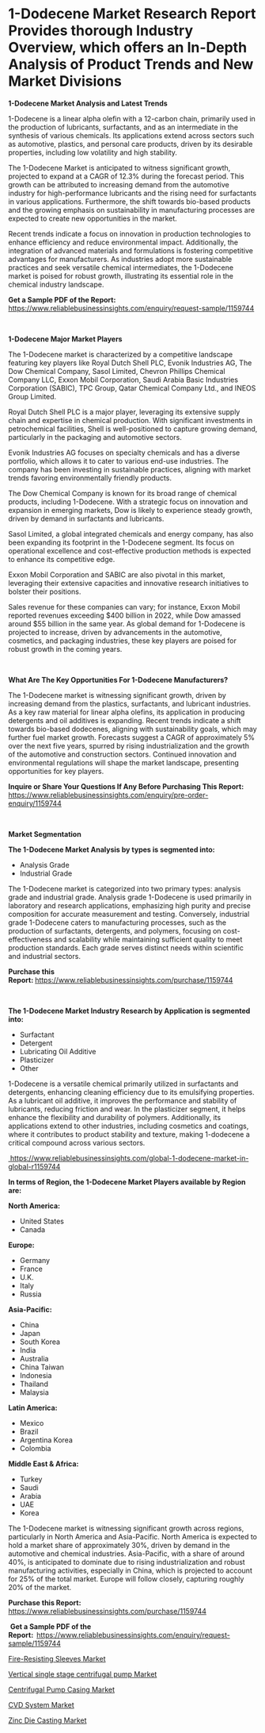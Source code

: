 <p><h1>1-Dodecene Market Research Report Provides thorough Industry Overview, which offers an In-Depth Analysis of Product Trends and New Market Divisions</h1></p><p><strong>1-Dodecene Market Analysis and Latest Trends</strong></p>
<p><p>1-Dodecene is a linear alpha olefin with a 12-carbon chain, primarily used in the production of lubricants, surfactants, and as an intermediate in the synthesis of various chemicals. Its applications extend across sectors such as automotive, plastics, and personal care products, driven by its desirable properties, including low volatility and high stability.</p><p>The 1-Dodecene Market is anticipated to witness significant growth, projected to expand at a CAGR of 12.3% during the forecast period. This growth can be attributed to increasing demand from the automotive industry for high-performance lubricants and the rising need for surfactants in various applications. Furthermore, the shift towards bio-based products and the growing emphasis on sustainability in manufacturing processes are expected to create new opportunities in the market.</p><p>Recent trends indicate a focus on innovation in production technologies to enhance efficiency and reduce environmental impact. Additionally, the integration of advanced materials and formulations is fostering competitive advantages for manufacturers. As industries adopt more sustainable practices and seek versatile chemical intermediates, the 1-Dodecene market is poised for robust growth, illustrating its essential role in the chemical industry landscape.</p></p>
<p><strong>Get a Sample PDF of the Report:&nbsp;</strong> <a href="https://www.reliablebusinessinsights.com/enquiry/request-sample/1159744?utm_campaign=60&utm_medium=2&utm_source=Github&utm_content=ia&utm_term=05122024&utm_id=1-dodecene">https://www.reliablebusinessinsights.com/enquiry/request-sample/1159744</a></p>
<p>&nbsp;</p>
<p><strong>1-Dodecene Major Market Players</strong></p>
<p><p>The 1-Dodecene market is characterized by a competitive landscape featuring key players like Royal Dutch Shell PLC, Evonik Industries AG, The Dow Chemical Company, Sasol Limited, Chevron Phillips Chemical Company LLC, Exxon Mobil Corporation, Saudi Arabia Basic Industries Corporation (SABIC), TPC Group, Qatar Chemical Company Ltd., and INEOS Group Limited.</p><p>Royal Dutch Shell PLC is a major player, leveraging its extensive supply chain and expertise in chemical production. With significant investments in petrochemical facilities, Shell is well-positioned to capture growing demand, particularly in the packaging and automotive sectors.</p><p>Evonik Industries AG focuses on specialty chemicals and has a diverse portfolio, which allows it to cater to various end-use industries. The company has been investing in sustainable practices, aligning with market trends favoring environmentally friendly products.</p><p>The Dow Chemical Company is known for its broad range of chemical products, including 1-Dodecene. With a strategic focus on innovation and expansion in emerging markets, Dow is likely to experience steady growth, driven by demand in surfactants and lubricants.</p><p>Sasol Limited, a global integrated chemicals and energy company, has also been expanding its footprint in the 1-Dodecene segment. Its focus on operational excellence and cost-effective production methods is expected to enhance its competitive edge.</p><p>Exxon Mobil Corporation and SABIC are also pivotal in this market, leveraging their extensive capacities and innovative research initiatives to bolster their positions.</p><p>Sales revenue for these companies can vary; for instance, Exxon Mobil reported revenues exceeding $400 billion in 2022, while Dow amassed around $55 billion in the same year. As global demand for 1-Dodecene is projected to increase, driven by advancements in the automotive, cosmetics, and packaging industries, these key players are poised for robust growth in the coming years.</p></p>
<p>&nbsp;</p>
<p><strong>What Are The Key Opportunities For 1-Dodecene Manufacturers?</strong></p>
<p><p>The 1-Dodecene market is witnessing significant growth, driven by increasing demand from the plastics, surfactants, and lubricant industries. As a key raw material for linear alpha olefins, its application in producing detergents and oil additives is expanding. Recent trends indicate a shift towards bio-based dodecenes, aligning with sustainability goals, which may further fuel market growth. Forecasts suggest a CAGR of approximately 5% over the next five years, spurred by rising industrialization and the growth of the automotive and construction sectors. Continued innovation and environmental regulations will shape the market landscape, presenting opportunities for key players.</p></p>
<p><strong>Inquire or Share Your Questions If Any Before Purchasing This Report:</strong> <a href="https://www.reliablebusinessinsights.com/enquiry/pre-order-enquiry/1159744?utm_campaign=60&utm_medium=2&utm_source=Github&utm_content=ia&utm_term=05122024&utm_id=1-dodecene">https://www.reliablebusinessinsights.com/enquiry/pre-order-enquiry/1159744</a></p>
<p>&nbsp;</p>
<p><strong>Market Segmentation</strong></p>
<p><strong>The 1-Dodecene Market Analysis by types is segmented into:</strong></p>
<p><ul><li>Analysis Grade</li><li>Industrial Grade</li></ul></p>
<p><p>The 1-Dodecene market is categorized into two primary types: analysis grade and industrial grade. Analysis grade 1-Dodecene is used primarily in laboratory and research applications, emphasizing high purity and precise composition for accurate measurement and testing. Conversely, industrial grade 1-Dodecene caters to manufacturing processes, such as the production of surfactants, detergents, and polymers, focusing on cost-effectiveness and scalability while maintaining sufficient quality to meet production standards. Each grade serves distinct needs within scientific and industrial sectors.</p></p>
<p><strong>Purchase this Report:&nbsp;</strong><a href="https://www.reliablebusinessinsights.com/purchase/1159744?utm_campaign=60&utm_medium=2&utm_source=Github&utm_content=ia&utm_term=05122024&utm_id=1-dodecene">https://www.reliablebusinessinsights.com/purchase/1159744</a></p>
<p>&nbsp;</p>
<p><strong>The 1-Dodecene Market Industry Research by Application is segmented into:</strong></p>
<p><ul><li>Surfactant</li><li>Detergent</li><li>Lubricating Oil Additive</li><li>Plasticizer</li><li>Other</li></ul></p>
<p><p>1-Dodecene is a versatile chemical primarily utilized in surfactants and detergents, enhancing cleaning efficiency due to its emulsifying properties. As a lubricant oil additive, it improves the performance and stability of lubricants, reducing friction and wear. In the plasticizer segment, it helps enhance the flexibility and durability of polymers. Additionally, its applications extend to other industries, including cosmetics and coatings, where it contributes to product stability and texture, making 1-dodecene a critical compound across various sectors.</p></p>
<p><a href="https://www.reliablebusinessinsights.com/global-1-dodecene-market-in-global-r1159744?utm_campaign=60&utm_medium=2&utm_source=Github&utm_content=ia&utm_term=05122024&utm_id=1-dodecene">&nbsp;https://www.reliablebusinessinsights.com/global-1-dodecene-market-in-global-r1159744</a></p>
<p><strong>In terms of Region, the 1-Dodecene Market Players available by Region are:</strong></p>
<p>
    <p> <strong> North America: </strong>
        <ul>
            <li>United States</li>
            <li>Canada</li>
        </ul>
        </p> 
    <p> <strong> Europe: </strong>
        <ul>
            <li>Germany</li>
            <li>France</li>
            <li>U.K.</li>
            <li>Italy</li>
            <li>Russia</li>
        </ul>
        </p> 
    <p> <strong> Asia-Pacific: </strong>
        <ul>
            <li>China</li>
            <li>Japan</li>
            <li>South Korea</li>
            <li>India</li>
            <li>Australia</li>
            <li>China Taiwan</li>
            <li>Indonesia</li>
            <li>Thailand</li>
            <li>Malaysia</li>
        </ul>
        </p> 
    <p> <strong> Latin America: </strong>
        <ul>
            <li>Mexico</li>
            <li>Brazil</li>
            <li>Argentina Korea</li>
            <li>Colombia</li>
        </ul>
        </p> 
    <p> <strong> Middle East & Africa: </strong>
        <ul>
            <li>Turkey</li>
            <li>Saudi</li>
            <li>Arabia</li>
            <li>UAE</li>
            <li>Korea</li>
        </ul>
    </p>
    </p>
<p><p>The 1-Dodecene market is witnessing significant growth across regions, particularly in North America and Asia-Pacific. North America is expected to hold a market share of approximately 30%, driven by demand in the automotive and chemical industries. Asia-Pacific, with a share of around 40%, is anticipated to dominate due to rising industrialization and robust manufacturing activities, especially in China, which is projected to account for 25% of the total market. Europe will follow closely, capturing roughly 20% of the market.</p></p>
<p><strong>Purchase this Report: </strong><a href="https://www.reliablebusinessinsights.com/purchase/1159744?utm_campaign=60&utm_medium=2&utm_source=Github&utm_content=ia&utm_term=05122024&utm_id=1-dodecene">https://www.reliablebusinessinsights.com/purchase/1159744</a></p>
<p>&nbsp;<strong>Get a Sample PDF of the Report:&nbsp;&nbsp;</strong><a href="https://www.reliablebusinessinsights.com/enquiry/request-sample/1159744?utm_campaign=60&utm_medium=2&utm_source=Github&utm_content=ia&utm_term=05122024&utm_id=1-dodecene">https://www.reliablebusinessinsights.com/enquiry/request-sample/1159744</a></p>
<p><strong></strong></p>
<p><p><a href="https://github.com/FahadAhmed223/Market-Research-Report-List-1/blob/main/fire-resisting-sleeves-market.md?utm_campaign=60&utm_medium=2&utm_source=Github&utm_content=ia&utm_term=05122024&utm_id=1-dodecene">Fire-Resisting Sleeves Market</a></p><p><a href="https://www.linkedin.com/pulse/projected-67-cagr-vertical-single-stage-centrifugal-pump-market-ljile?utm_campaign=60&utm_medium=2&utm_source=Github&utm_content=ia&utm_term=05122024&utm_id=1-dodecene">Vertical single stage centrifugal pump Market</a></p><p><a href="https://issuu.com/reportprime-2/docs/centrifugal-pump-casing-market-size-2030.pptx?utm_campaign=60&utm_medium=2&utm_source=Github&utm_content=ia&utm_term=05122024&utm_id=1-dodecene">Centrifugal Pump Casing Market</a></p><p><a href="https://www.linkedin.com/pulse/current-state-cvd-system-market-size-trends-projected-cagr-88-from-18lne?utm_campaign=60&utm_medium=2&utm_source=Github&utm_content=ia&utm_term=05122024&utm_id=1-dodecene">CVD System Market</a></p><p><a href="https://issuu.com/reportprime-2/docs/zinc-die-casting-market-size-2030.pptx?utm_campaign=60&utm_medium=2&utm_source=Github&utm_content=ia&utm_term=05122024&utm_id=1-dodecene">Zinc Die Casting Market</a></p></p>